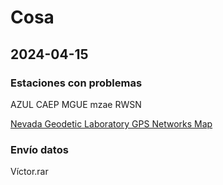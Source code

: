 # Cosa

## 2024-04-15

### Estaciones con problemas
AZUL CAEP MGUE mzae RWSN

[Nevada Geodetic Laboratory GPS Networks Map](http://geodesy.unr.edu/NGLStationPages/gpsnetmap/GPSNetMap.html)

### Envío datos
Víctor.rar
